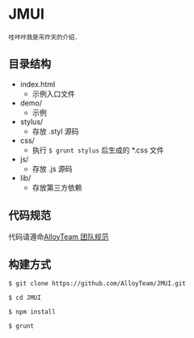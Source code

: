 # JMUI
    
    哇咔咔我是吊炸天的介绍.

## 目录结构

- index.html
    + 示例入口文件
- demo/
    + 示例 
- stylus/
    + 存放 .styl 源码
- css/
    + 执行 `$ grunt stylus` 后生成的 *.css 文件 
- js/
    + 存放 .js 源码
- lib/
    + 存放第三方依赖


## 代码规范

代码请遵命[AlloyTeam 团队规范](http://alloyteam.github.io/code-guide/#css)

## 构建方式

    $ git clone https://github.com/AlloyTeam/JMUI.git

    $ cd JMUI

    $ npm install 

    $ grunt 

